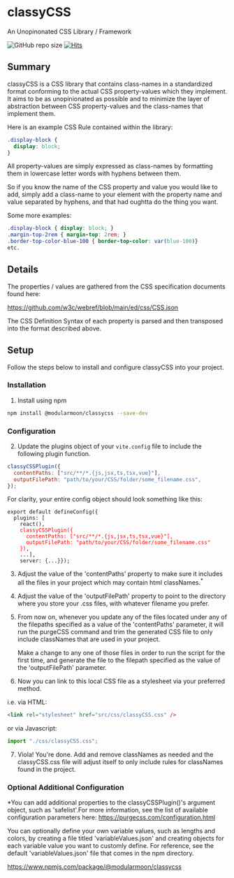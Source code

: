 # classyCSS

An Unopinonated CSS Library / Framework

![GitHub repo size](https://img.shields.io/github/repo-size/maxnelson/classyCSS)
[![Hits](https://hits.seeyoufarm.com/api/count/incr/badge.svg?url=https%3A%2F%2Fgithub.com%2Fmaxnelson%2FclassyCSS&count_bg=%2379C83D&title_bg=%23555555&icon=&icon_color=%23E7E7E7&title=hits+daily+%2F+total&edge_flat=false)](https://hits.seeyoufarm.com)

## Summary

classyCSS is a CSS library that contains class-names in a standardized format conforming to the actual CSS property-values which they implement. It aims to be as unopinionated as possible and to minimize the layer of abstraction between CSS property-values and the class-names that implement them.

Here is an example CSS Rule contained within the library:

```css
.display-block {
  display: block;
}
```

All property-values are simply expressed as class-names by formatting them in lowercase letter words with hyphens between them.

So if you know the name of the CSS property and value you would like to add, simply add a class-name to your element with the property name and value separated by hyphens, and that had oughtta do the thing you want.

Some more examples:

```css
.display-block { display: block; }
.margin-top-2rem { margin-top: 2rem; }
.border-top-color-blue-100 { border-top-color: var(blue-100)}
etc.
```

## Details

The properties / values are gathered from the CSS specification documents found here:

https://github.com/w3c/webref/blob/main/ed/css/CSS.json

The CSS Definition Syntax of each property is parsed and then transposed into the format described above.

## Setup

Follow the steps below to install and configure classyCSS into your project.

### Installation

1. Install using npm

```sh
npm install @modularmoon/classycss --save-dev
```

### Configuration

2. Update the plugins object of your `vite.config` file to include the following plugin function.

```js
classyCSSPlugin({
  contentPaths: ["src/**/*.{js,jsx,ts,tsx,vue}"],
  outputFilePath: "path/to/your/CSS/folder/some_filename.css",
});
```

For clarity, your entire config object should look something like this:

<pre><code>export default defineConfig({
  plugins: [
    react(),
    <span style="color: red;">classyCSSPlugin({
      contentPaths: ["src/**/*.{js,jsx,ts,tsx,vue}"],
      outputFilePath: "path/to/your/CSS/folder/some_filename.css"
    })</span>,
    ...],
    server: {...}});</code></pre>

3. Adjust the value of the 'contentPaths' property to make sure it includes all the files in your project which may contain html classNames.<sup>\*</sup>
4. Adjust the value of the 'outputFilePath' property to point to the directory where you store your .css files, with whatever filename you prefer.
5. From now on, whenever you update any of the files located under any of the filepaths specified as a value of the 'contentPaths' parameter, it will run the purgeCSS command and trim the generated CSS file to only include classNames that are used in your project.

   Make a change to any one of those files in order to run the script for the first time, and generate the file to the filepath specified as the value of the 'outputFilePath' parameter.

6. Now you can link to this local CSS file as a stylesheet via your preferred method.

i.e. via HTML:

```html
<link rel="stylesheet" href="src/css/classyCSS.css" />
```

or via Javascript:

```js
import "./css/classyCSS.css";
```

7. Viola! You're done. Add and remove classNames as needed and the classyCSS.css file will adjust itself to only include rules for classNames found in the project.

### Optional Additional Configuration

\*You can add additional properties to the classyCSSPlugin()'s argument object, such as 'safelist'.For more information, see the list of available configuration parameters here: https://purgecss.com/configuration.html

You can optionally define your own variable values, such as lengths and colors, by creating a file titled 'variableValues.json' and creating objects for each variable value you want to customly define. For reference, see the default 'variableValues.json' file that comes in the npm directory.

https://www.npmjs.com/package/@modularmoon/classycss
